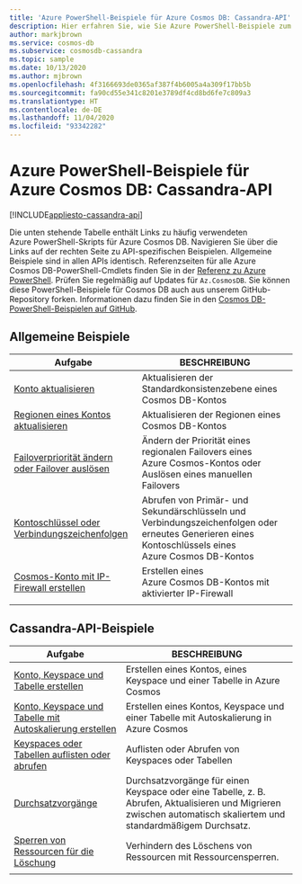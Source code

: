 ```yaml
---
title: 'Azure PowerShell-Beispiele für Azure Cosmos DB: Cassandra-API'
description: Hier erfahren Sie, wie Sie Azure PowerShell-Beispiele zum Ausführen gängiger Aufgaben in der Cassandra-API für Azure Cosmos DB abrufen.
author: markjbrown
ms.service: cosmos-db
ms.subservice: cosmosdb-cassandra
ms.topic: sample
ms.date: 10/13/2020
ms.author: mjbrown
ms.openlocfilehash: 4f3166693de0365af387f4b6005a4a309f17bb5b
ms.sourcegitcommit: fa90cd55e341c8201e3789df4cd8bd6fe7c809a3
ms.translationtype: HT
ms.contentlocale: de-DE
ms.lasthandoff: 11/04/2020
ms.locfileid: "93342282"
---
```

# <a name="azure-powershell-samples-for-azure-cosmos-db-cassandra-api"></a>Azure PowerShell-Beispiele für Azure Cosmos DB: Cassandra-API
[!INCLUDE[appliesto-cassandra-api](includes/appliesto-cassandra-api.md)]

Die unten stehende Tabelle enthält Links zu häufig verwendeten Azure PowerShell-Skripts für Azure Cosmos DB. Navigieren Sie über die Links auf der rechten Seite zu API-spezifischen Beispielen. Allgemeine Beispiele sind in allen APIs identisch. Referenzseiten für alle Azure Cosmos DB-PowerShell-Cmdlets finden Sie in der [Referenz zu Azure PowerShell](/powershell/module/az.cosmosdb). Prüfen Sie regelmäßig auf Updates für `Az.CosmosDB`. Sie können diese PowerShell-Beispiele für Cosmos DB auch aus unserem GitHub-Repository forken. Informationen dazu finden Sie in den [Cosmos DB-PowerShell-Beispielen auf GitHub](https://github.com/Azure/azure-docs-powershell-samples/tree/master/cosmosdb).

## <a name="common-samples"></a>Allgemeine Beispiele

|Aufgabe | BESCHREIBUNG |
|---|---|
|[Konto aktualisieren](scripts/powershell/common/account-update.md?toc=%2fpowershell%2fmodule%2ftoc.json)| Aktualisieren der Standardkonsistenzebene eines Cosmos DB-Kontos |
|[Regionen eines Kontos aktualisieren](scripts/powershell/common/update-region.md?toc=%2fpowershell%2fmodule%2ftoc.json)| Aktualisieren der Regionen eines Cosmos DB-Kontos |
|[Failoverpriorität ändern oder Failover auslösen](scripts/powershell/common/failover-priority-update.md?toc=%2fpowershell%2fmodule%2ftoc.json)| Ändern der Priorität eines regionalen Failovers eines Azure Cosmos-Kontos oder Auslösen eines manuellen Failovers |
|[Kontoschlüssel oder Verbindungszeichenfolgen](scripts/powershell/common/keys-connection-strings.md?toc=%2fpowershell%2fmodule%2ftoc.json)| Abrufen von Primär- und Sekundärschlüsseln und Verbindungszeichenfolgen oder erneutes Generieren eines Kontoschlüssels eines Azure Cosmos DB-Kontos |
|[Cosmos-Konto mit IP-Firewall erstellen](scripts/powershell/common/firewall-create.md?toc=%2fpowershell%2fmodule%2ftoc.json)| Erstellen eines Azure Cosmos DB-Kontos mit aktivierter IP-Firewall |
|||

## <a name="cassandra-api-samples"></a>Cassandra-API-Beispiele

|Aufgabe | BESCHREIBUNG |
|---|---|
|[Konto, Keyspace und Tabelle erstellen](scripts/powershell/cassandra/create.md?toc=%2fpowershell%2fmodule%2ftoc.json)| Erstellen eines Kontos, eines Keyspace und einer Tabelle in Azure Cosmos |
|[Konto, Keyspace und Tabelle mit Autoskalierung erstellen](scripts/powershell/cassandra/autoscale.md?toc=%2fpowershell%2fmodule%2ftoc.json)| Erstellen eines Kontos, Keyspace und einer Tabelle mit Autoskalierung in Azure Cosmos |
|[Keyspaces oder Tabellen auflisten oder abrufen](scripts/powershell/cassandra/list-get.md?toc=%2fpowershell%2fmodule%2ftoc.json)| Auflisten oder Abrufen von Keyspaces oder Tabellen |
|[Durchsatzvorgänge](scripts/powershell/cassandra/throughput.md?toc=%2fpowershell%2fmodule%2ftoc.json)| Durchsatzvorgänge für einen Keyspace oder eine Tabelle, z. B. Abrufen, Aktualisieren und Migrieren zwischen automatisch skaliertem und standardmäßigem Durchsatz. |
|[Sperren von Ressourcen für die Löschung](scripts/powershell/cassandra/lock.md?toc=%2fpowershell%2fmodule%2ftoc.json)| Verhindern des Löschens von Ressourcen mit Ressourcensperren. |
|||
